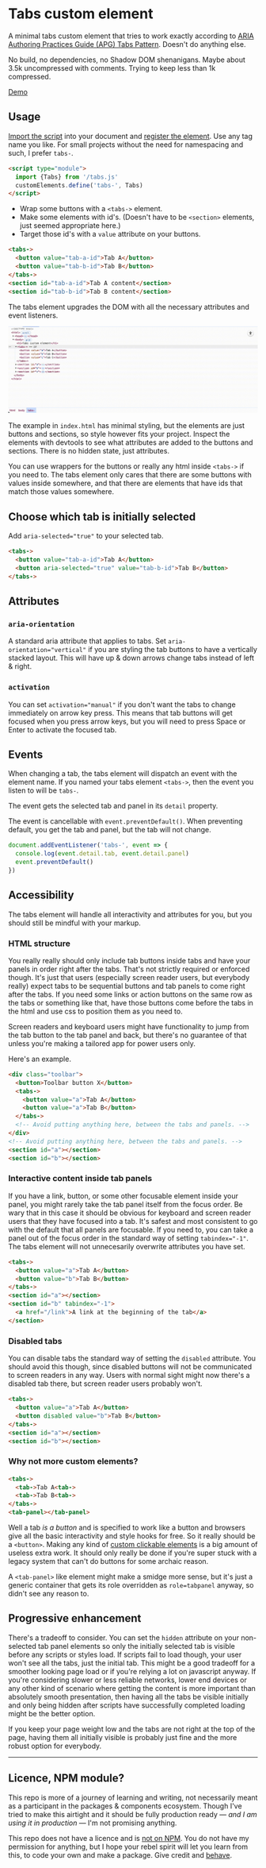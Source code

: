 # Tabs custom element

A minimal tabs custom element that tries to work exactly according to [ARIA Authoring Practices Guide (APG) Tabs Pattern](https://www.w3.org/WAI/ARIA/apg/patterns/tabs/). Doesn't do anything else.

No build, no dependencies, no Shadow DOM shenanigans. Maybe about 3.5k uncompressed with comments. Trying to keep less than 1k compressed.

[Demo](https://sakamies.github.io/tabs-customelement/)

## Usage

[Import the script](https://developer.mozilla.org/en-US/docs/Web/JavaScript/Reference/Statements/import) into your document and [register the element](https://developer.mozilla.org/en-US/docs/Web/API/Web_components/Using_custom_elements#registering_a_custom_element). Use any tag name you like. For small projects without the need for namespacing and such, I prefer `tabs-`.

```html
<script type="module">
  import {Tabs} from '/tabs.js'
  customElements.define('tabs-', Tabs)
</script>
```

- Wrap some buttons with a `<tabs->` element.
- Make some elements with id's. (Doesn't have to be `<section>` elements, just seemed appropriate here.)
- Target those id's with a `value` attribute on your buttons.

```html
<tabs->
  <button value="tab-a-id">Tab A</button>
  <button value="tab-b-id">Tab B</button>
</tabs->
<section id="tab-a-id">Tab A content</section>
<section id="tab-b-id">Tab B content</section>
```

The tabs element upgrades the DOM with all the necessary attributes and event listeners.

![Example screen recording of attributes being populated to the dom.](upgrade.gif)

The example in `index.html` has minimal styling, but the elements are just buttons and sections, so style however fits your project. Inspect the elements with devtools to see what attributes are added to the buttons and sections. There is no hidden state, just attributes.

You can use wrappers for the buttons or really any html inside `<tabs->` if you need to. The tabs element only cares that there are some buttons with values inside somewhere, and that there are elements that have ids that match those values somewhere.

## Choose which tab is initially selected

Add `aria-selected="true"` to your selected tab.

```html
<tabs->
  <button value="tab-a-id">Tab A</button>
  <button aria-selected="true" value="tab-b-id">Tab B</button>
</tabs->
```

## Attributes

### `aria-orientation`

A standard aria attribute that applies to tabs. Set `aria-orientation="vertical"` if you are styling the tab buttons to have a vertically stacked layout. This will have up & down arrows change tabs instead of left & right.

### `activation`

You can set `activation="manual"` if you don't want the tabs to change immediately on arrow key press. This means that tab buttons will get focused when you press arrow keys, but you will need to press Space or Enter to activate the focused tab.

## Events

When changing a tab, the tabs element will dispatch an event with the element name. If you named your tabs element `<tabs->`, then the event you listen to will be `tabs-`.

The event gets the selected tab and panel in its `detail` property.

The event is cancellable with `event.preventDefault()`. When preventing default, you get the tab and panel, but the tab will not change.

```js
document.addEventListener('tabs-', event => {
  console.log(event.detail.tab, event.detail.panel)
  event.preventDefault()
})
````

## Accessibility

The tabs element will handle all interactivity and attributes for you, but you should still be mindful with your markup.

### HTML structure

You really really should only include tab buttons inside tabs and have your panels in order right after the tabs. That's not strictly required or enforced though. It's just that users (especially screen reader users, but everybody really) expect tabs to be sequential buttons and tab panels to come right after the tabs. If you need some links or action buttons on the same row as the tabs or something like that, have those buttons come before the tabs in the html and use css to position them as you need to.

Screen readers and keyboard users might have functionality to jump from the tab button to the tab panel and back, but there's no guarantee of that unless you're making a tailored app for power users only.

Here's an example.

```html
<div class="toolbar">
  <button>Toolbar button X</button>
  <tabs->
    <button value="a">Tab A</button>
    <button value="a">Tab B</button>
  </tabs->
  <!-- Avoid putting anything here, between the tabs and panels. -->
</div>
<!-- Avoid putting anything here, between the tabs and panels. -->
<section id="a"></section>
<section id="b"></section>
```

### Interactive content inside tab panels

If you have a link, button, or some other focusable element inside your panel, you might rarely take the tab panel itself from the focus order. Be wary that in this case it should be obvious for keyboard and screen reader users that they have focused into a tab. It's safest and most consistent to go with the default that all panels are focusable. If you need to, you can take a panel out of the focus order in the standard way of setting `tabindex="-1"`. The tabs element will not unnecesarily overwrite attributes you have set.

```html
<tabs->
  <button value="a">Tab A</button>
  <button value="b">Tab B</button>
</tabs->
<section id="a"></section>
<section id="b" tabindex="-1">
  <a href="/link">A link at the beginning of the tab</a>
</section>
```

### Disabled tabs

You can disable tabs the standard way of setting the `disabled` attribute. You should avoid this though, since disabled buttons will not be communicated to screen readers in any way. Users with normal sight might now there's a disabled tab there, but screen reader users probably won't.

```html
<tabs->
  <button value="a">Tab A</button>
  <button disabled value="b">Tab B</button>
</tabs->
<section id="a"></section>
<section id="b"></section>
```

### Why not more custom elements?

```html
<tabs->
  <tab->Tab A<tab->
  <tab->Tab B<tab->
</tabs->
<tab-panel></tab-panel>
```

Well a tab _is a button_ and is specified to work like a button and browsers give all the basic interactivity and style hooks for free. So it really should be a `<button>`. Making any kind of [custom clickable elements](https://www.deque.com/blog/accessible-aria-buttons/) is a big amount of useless extra work. It should only really be done if you're super stuck with a legacy system that can't do buttons for some archaic reason.

A `<tab-panel>` like element might make a smidge more sense, but it's just a generic container that gets its role overridden as `role=tabpanel` anyway, so didn't see any reason to.

## Progressive enhancement

There's a tradeoff to consider. You can set the `hidden` attribute on your non-selected tab panel elements so only the initially selected tab is visible before any scripts or styles load. If scripts fail to load though, your user won't see all the tabs, just the initial tab. This might be a good tradeoff for a smoother looking page load or if you're relying a lot on javascript anyway. If you're considering slower or less reliable networks, lower end devices or any other kind of scenario where getting the content is more important than absolutely smooth presentation, then having all the tabs be visible initially and only being hidden after scripts have successfully completed loading might be the better option.

If you keep your page weight low and the tabs are not right at the top of the page, having them all initially visible is probably just fine and the more robust option for everybody.

----

## Licence, NPM module?

This repo is more of a journey of learning and writing, not necessarily meant as a participant in the packages & components ecosystem. Though I've tried to make this airtight and it should be fully production ready — *and I am using it in production* — I'm not promising anything.

This repo does not have a licence and is [not on NPM](https://htmx.org/essays/vendoring/). You do not have my permission for anything, but I hope your rebel spirit will let you learn from this, to code your own and make a package. Give credit and [behave](https://www.contributor-covenant.org).